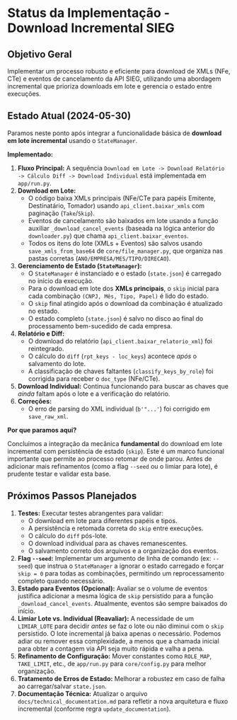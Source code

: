 # Status da Implementação - Download Incremental SIEG

## Objetivo Geral

Implementar um processo robusto e eficiente para download de XMLs (NFe, CTe) e eventos de cancelamento da API SIEG, utilizando uma abordagem incremental que prioriza downloads em lote e gerencia o estado entre execuções.

## Estado Atual (2024-05-30)

Paramos neste ponto após integrar a funcionalidade básica de **download em lote incremental** usando o `StateManager`.

**Implementado:**

1.  **Fluxo Principal:** A sequência `Download em Lote -> Download Relatório -> Cálculo Diff -> Download Individual` está implementada em `app/run.py`.
2.  **Download em Lote:**
    *   O código baixa XMLs principais (NFe/CTe para papéis Emitente, Destinatário, Tomador) usando `api_client.baixar_xmls` com paginação (`Take`/`Skip`).
    *   Eventos de cancelamento são baixados em lote usando a função auxiliar `_download_cancel_events` (baseada na lógica anterior do `downloader.py`) que chama `api_client.baixar_eventos`.
    *   Todos os itens do lote (XMLs + Eventos) são salvos usando `save_xmls_from_base64` de `core/file_manager.py`, que organiza nas pastas corretas (`ANO/EMPRESA/MES/TIPO/DIRECAO`).
3.  **Gerenciamento de Estado (`StateManager`):**
    *   O `StateManager` é instanciado e o estado (`state.json`) é carregado no início da execução.
    *   Para o download em lote dos **XMLs principais**, o `skip` inicial para cada combinação `(CNPJ, Mês, Tipo, Papel)` é lido do estado.
    *   O `skip` final atingido após o download da combinação é atualizado no estado.
    *   O estado completo (`state.json`) é salvo no disco ao final do processamento bem-sucedido de cada empresa.
4.  **Relatório e Diff:**
    *   O download do relatório (`api_client.baixar_relatorio_xml`) foi reintegrado.
    *   O cálculo do `diff` (`rpt_keys - loc_keys`) acontece *após* o salvamento do lote.
    *   A classificação de chaves faltantes (`classify_keys_by_role`) foi corrigida para receber o `doc_type` (NFe/CTe).
5.  **Download Individual:** Continua funcionando para buscar as chaves que *ainda* faltam após o lote e a verificação do relatório.
6.  **Correções:**
    *   O erro de parsing do XML individual (`b'"...'`) foi corrigido em `save_raw_xml`.

**Por que paramos aqui?**

Concluímos a integração da mecânica **fundamental** do download em lote incremental com persistência de estado (`skip`). Este é um marco funcional importante que permite ao processo retomar de onde parou. Antes de adicionar mais refinamentos (como a flag `--seed` ou o limiar para lote), é prudente testar e validar esta base.

## Próximos Passos Planejados

1.  **Testes:** Executar testes abrangentes para validar:
    *   O download em lote para diferentes papéis e tipos.
    *   A persistência e retomada correta do `skip` entre execuções.
    *   O cálculo do `diff` pós-lote.
    *   O download individual para as chaves remanescentes.
    *   O salvamento correto dos arquivos e a organização dos eventos.
2.  **Flag `--seed`:** Implementar um argumento de linha de comando (ex: `--seed`) que instrua o `StateManager` a ignorar o estado carregado e forçar `skip = 0` para todas as combinações, permitindo um reprocessamento completo quando necessário.
3.  **Estado para Eventos (Opcional):** Avaliar se o volume de eventos justifica adicionar a mesma lógica de `skip` persistido para a função `_download_cancel_events`. Atualmente, eventos são sempre baixados do início.
4.  **Limiar Lote vs. Individual (Reavaliar):** A necessidade de um `LIMIAR_LOTE` para decidir *antes* se faz o lote ou não diminui com o `skip` persistido. O lote incremental já baixa apenas o necessário. Podemos adiar ou remover essa complexidade, a menos que a chamada inicial para obter a contagem via API seja muito rápida e valha a pena.
5.  **Refinamento de Configuração:** Mover constantes como `ROLE_MAP`, `TAKE_LIMIT`, etc., de `app/run.py` para `core/config.py` para melhor organização.
6.  **Tratamento de Erros de Estado:** Melhorar a robustez em caso de falha ao carregar/salvar `state.json`.
7.  **Documentação Técnica:** Atualizar o arquivo `docs/technical_documentation.md` para refletir a nova arquitetura e fluxo incremental (conforme regra `update_documentation`). 